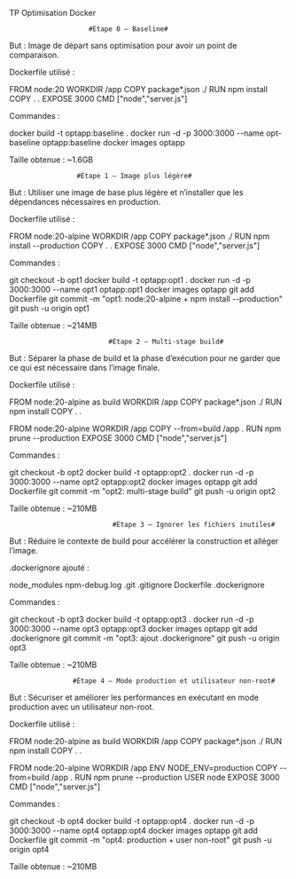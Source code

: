TP Optimisation Docker


                        #Étape 0 — Baseline#

But : Image de départ sans optimisation pour avoir un point de comparaison.

Dockerfile utilisé :

FROM node:20
WORKDIR /app
COPY package*.json ./
RUN npm install
COPY . .
EXPOSE 3000
CMD ["node","server.js"]


Commandes :

docker build -t optapp:baseline .
docker run -d -p 3000:3000 --name opt-baseline optapp:baseline
docker images optapp

Taille obtenue : ~1.6GB

                     #Étape 1 — Image plus légère#

But : Utiliser une image de base plus légère et n’installer que les dépendances nécessaires en production.

Dockerfile utilisé :

FROM node:20-alpine
WORKDIR /app
COPY package*.json ./
RUN npm install --production
COPY . .
EXPOSE 3000
CMD ["node","server.js"]


Commandes :

git checkout -b opt1
docker build -t optapp:opt1 .
docker run -d -p 3000:3000 --name opt1 optapp:opt1
docker images optapp
git add Dockerfile
git commit -m "opt1: node:20-alpine + npm install --production"
git push -u origin opt1

Taille obtenue : ~214MB

                             #Étape 2 — Multi-stage build#

But : Séparer la phase de build et la phase d’exécution pour ne garder que ce qui est nécessaire dans l’image finale.

Dockerfile utilisé :

FROM node:20-alpine as build
WORKDIR /app
COPY package*.json ./
RUN npm install
COPY . .

FROM node:20-alpine
WORKDIR /app
COPY --from=build /app .
RUN npm prune --production
EXPOSE 3000
CMD ["node","server.js"]


Commandes :

git checkout -b opt2
docker build -t optapp:opt2 .
docker run -d -p 3000:3000 --name opt2 optapp:opt2
docker images optapp
git add Dockerfile
git commit -m "opt2: multi-stage build"
git push -u origin opt2

Taille obtenue : ~210MB

                              #Étape 3 — Ignorer les fichiers inutiles#

But : Réduire le contexte de build pour accélérer la construction et alléger l’image.

.dockerignore ajouté :

node_modules
npm-debug.log
.git
.gitignore
Dockerfile
.dockerignore


Commandes :

git checkout -b opt3
docker build -t optapp:opt3 .
docker run -d -p 3000:3000 --name opt3 optapp:opt3
docker images optapp
git add .dockerignore
git commit -m "opt3: ajout .dockerignore"
git push -u origin opt3

Taille obtenue : ~210MB

                    #Étape 4 — Mode production et utilisateur non-root#

But : Sécuriser et améliorer les performances en exécutant en mode production avec un utilisateur non-root.

Dockerfile utilisé :

FROM node:20-alpine as build
WORKDIR /app
COPY package*.json ./
RUN npm install
COPY . .

FROM node:20-alpine
WORKDIR /app
ENV NODE_ENV=production
COPY --from=build /app .
RUN npm prune --production
USER node
EXPOSE 3000
CMD ["node","server.js"]


Commandes :

git checkout -b opt4
docker build -t optapp:opt4 .
docker run -d -p 3000:3000 --name opt4 optapp:opt4
docker images optapp
git add Dockerfile
git commit -m "opt4: production + user non-root"
git push -u origin opt4


Taille obtenue : ~210MB
